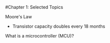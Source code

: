 #Chapter 1: Selected Topics

Moore's Law
- Transistor capacity doubles every 18 months

What is a microcontroller (MCU)?

